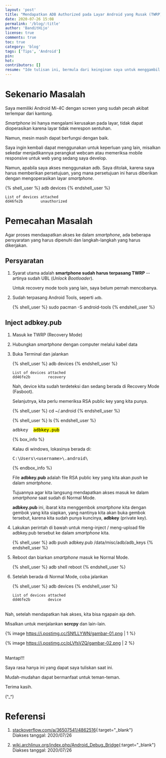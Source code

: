 ```yaml
---
layout: 'post'
title: "Mendapatkan ADB Authorized pada Layar Android yang Rusak (TWRP) di GNU/Linux & Windows"
date: 2020-07-26 15:08
permalink: '/blog/:title'
author: 'BanditHijo'
license: true
comments: true
toc: true
category: 'blog'
tags: ['Tips', 'Android']
pin:
hot:
contributors: []
resume: "Ide tulisan ini, bermula dari keinginan saya untuk menggambil data yang ada di dalam Smartphone Android yang telah rusak layarnya."
---
```


# Sekenario Masalah

Saya memiliki Android Mi-4C dengan screen yang sudah pecah akibat terlempar dari kantong.

*Smartphone* ini hanya mengalami kerusakan pada layar, tidak dapat dioperasikan karena layar tidak merespon sentuhan.

Namun, mesin masih dapat berfungsi dengan baik.

Saya ingin kembali dapat menggunakan untuk keperluan yang lain, misalkan sekedar menjadikannya perangkat webcam atau memeriksa mobile responsive untuk web yang sedang saya develop.

Namun, apabila saya akses menggunakan adb. Saya ditolak, karena saya harus memberikan persetujuan, yang mana persetujuan ini harus diberikan dengan mengoperasikan layar *smartphone*.

{% shell_user %}
adb devices
{% endshell_user %}

```
List of devices attached
dd46fe2b        unauthorized
```

# Pemecahan Masalah

Agar proses mendaapatkan akses ke dalam *smartphone*, ada beberapa persyaratan yang harus dipenuhi dan langkah-langkah yang harus dikerjakan.

## Persyaratan

1. Syarat utama adalah **smartphone sudah harus terpasang TWRP** --artinya sudah UBL (*Unlock Bootloader*).

   Untuk recovery mode tools yang lain, saya belum pernah mencobanya.

2. Sudah terpasang Android Tools, seperti `adb`.

   {% shell_user %}
sudo pacman -S android-tools
{% endshell_user %}

## Inject adbkey.pub

1. Masuk ke TWRP (Recovery Mode)

2. Hubungkan *smartphone* dengan computer melalui kabel data

3. Buka Terminal dan jalankan

   {% shell_user %}
adb devices
{% endshell_user %}

   ```
   List of devices attached
   dd46fe2b        recovery
   ```

   Nah, device kita sudah terdeteksi dan sedang berada di Recovery Mode (Fasboot).

   Selanjutnya, kita perlu memeriksa RSA public key yang kita punya.

   {% shell_user %}
cd ~/.android
{% endshell_user %}

   {% shell_user %}
ls
{% endshell_user %}

   <pre>
   adbkey  <mark>adbkey.pub</mark></pre>

   {% box_info %}
    <p>Kalau di windows, lokasinya berada di:</p>
    <pre>C:\Users\&lt;username&gt;\.android\</pre>
   {% endbox_info %}

   File **adbkey.pub** adalah file RSA public key yang kita akan *push* ke dalam *smartphone*.

   Tujuannya agar kita langsung mendapatkan akses masuk ke dalam *smartphone* saat sudah di Normal Mode.

   **adbkey.pub** ini, ibarat kita menggembok *smartphone* kita dengan gembok yang kita siapkan, yang nantinya kita akan buka gembok tersebut, karena kita sudah punya kuncinya, **adbkey** (private key).

4. Lakukan perintah di bawah untuk meng-inject / meng-upload file adbkey.pub tersebut ke dalam *smartphone* kita.

   {% shell_user %}
adb push adbkey.pub /data/misc/adb/adb_keys
{% endshell_user %}

5. Reboot dan biarkan *smartphone* masuk ke Normal Mode.

   {% shell_user %}
adb shell reboot
{% endshell_user %}

6. Setelah berada di Normal Mode, coba jalankan

   {% shell_user %}
adb devices
{% endshell_user %}

   ```
   List of devices attached
   dd46fe2b        device
   ```

<br>
Nah, setelah mendapatkan hak akses, kita bisa ngapain aja deh.

Misalkan untuk menjalankan **scrcpy** dan lain-lain.

{% image https://i.postimg.cc/SNfLLYWN/gambar-01.png | 1 %}

{% image https://i.postimg.cc/pLVfsVZQ/gambar-02.png | 2 %}



<br>
Mantap!!!

Saya rasa hanya ini yang dapat saya tuliskan saat ini.

Mudah-mudahan dapat bermanfaat untuk teman-teman.

Terima kasih.

(^_^)








# Referensi


1. [stackoverflow.com/a/36507541/4862516](https://stackoverflow.com/a/36507541/4862516){:target="_blank"}
<br>Diakses tanggal: 2020/07/26

2. [wiki.archlinux.org/index.php/Android_Debug_Bridge](https://wiki.archlinux.org/index.php/Android_Debug_Bridge){:target="_blank"}
<br>Diakses tanggal: 2020/07/26


